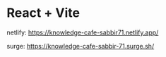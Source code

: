 # React + Vite

netlify:
https://knowledge-cafe-sabbir71.netlify.app/

surge:
https://knowledge-cafe-sabbir-71.surge.sh/
